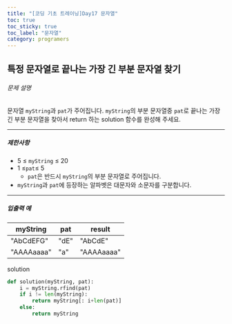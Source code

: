 ```yaml
---
title: "[코딩 기초 트레이닝]Day17 문자열"
toc: true
toc_sticky: true
toc_label: "문자열"
category: programers
---
```


## 특정 문자열로 끝나는 가장 긴 부분 문자열 찾기

###### 문제 설명

문자열 `myString`과 `pat`가 주어집니다. `myString`의 부분 문자열중 `pat`로 끝나는 가장 긴 부분 문자열을 찾아서 return 하는 solution 함수를 완성해 주세요.

------

##### 제한사항

- 5 ≤ `myString` ≤ 20
- 1 ≤`pat`≤ 5
  - `pat`은 반드시 `myString`의 부분 문자열로 주어집니다.
- `myString`과 `pat`에 등장하는 알파벳은 대문자와 소문자를 구분합니다.

------

##### 입출력 예

| myString   | pat  | result     |
| ---------- | ---- | ---------- |
| "AbCdEFG"  | "dE" | "AbCdE"    |
| "AAAAaaaa" | "a"  | "AAAAaaaa" |

solution

```python
def solution(myString, pat):
    i = myString.rfind(pat)
    if i != len(myString):
        return myString[: i+len(pat)]
    else:
        return myString
```

